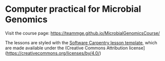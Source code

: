 Computer practical for Microbial Genomics
==============
Visit the course page: https://teammge.github.io/MicrobialGenomicsCourse/

The lessons are styled with the [Software Carpentry lesson template](https://swcarpentry.github.io/lesson-example/), which are made available under the (Creative Commons Attribution license](https://creativecommons.org/licenses/by/4.0/)
 
